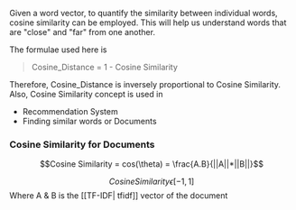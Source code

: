 Given a word vector, to quantify the similarity between individual words, cosine similarity can be employed. This will help us understand words that are "close" and "far" from one another.

The formulae used here is 

> Cosine_Distance = 1 - Cosine Similarity

Therefore, Cosine_Distance is inversely proportional to Cosine Similarity.
Also, Cosine Similarity concept is used in 
- Recommendation System
- Finding similar words or Documents

### Cosine Similarity for Documents

$$Cosine Similarity = cos(\theta) = \frac{A.B}{||A||*||B||}$$

$$CosineSimilarity \epsilon  [-1,1]$$
Where A & B is the [[TF-IDF| tfidf]] vector of the document